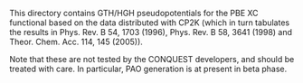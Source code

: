 This directory contains GTH/HGH pseudopotentials for the PBE XC functional
based on the data distributed with CP2K (which in turn tabulates the results in 
Phys. Rev. B 54, 1703 (1996), Phys. Rev. B 58, 3641 (1998) and Theor. Chem. Acc. 114, 145 (2005)).

Note that these are not tested by the CONQUEST developers, and should be treated
with care.  In particular, PAO generation is at present in beta phase.
